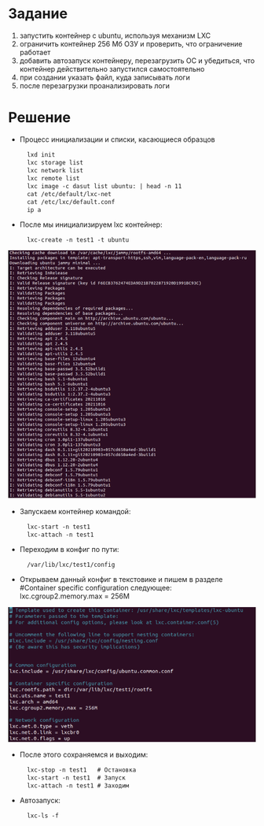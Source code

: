 # Задание 
1. запустить контейнер с ubuntu, используя механизм LXC
2. ограничить контейнер 256 Мб ОЗУ и проверить, что ограничение работает
3. добавить автозапуск контейнеру, перезагрузить ОС и убедиться, что контейнер действительно запустился самостоятельно
4. при создании указать файл, куда записывать логи
5. после перезагрузки проанализировать логи

# Решение 
- Процесс инициализации и списки, касающиеся образцов 

        lxd init
        lxc storage list
        lxc network list
        lxc remote list
        lxc image -c dasut list ubuntu: | head -n 11
        cat /etc/default/lxc-net
        cat /etc/lxc/default.conf
        ip a

- После мы инициализируем lxc контейнер: 
        
        lxc-create -n test1 -t ubuntu
    
![Alt text](<Снимок экрана 2023-06-30 в 12.29.55.png>)

- Запускаем контейнер командой: 
        
        lxc-start -n test1
        lxc-attach -n test1

- Переходим в конфиг по пути: 

        /var/lib/lxc/test1/config

- Открываем данный конфиг в текстовике и пишем в разделе #Container specific configuration следующее: lxc.cgroup2.memory.max = 256M

![Alt text](<Снимок экрана 2023-06-30 в 12.34.08.png>)

- После этого сохраняемся и выходим: 

        lxc-stop -n test1   # Остановка
        lxc-start -n test1  # Запуск
        lxc-attach -n test1 # Заходим
    
- Автозапуск: 

        lxc-ls -f

